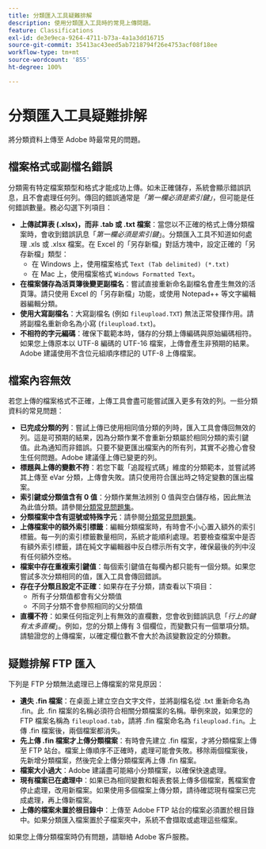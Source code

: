 ```yaml
---
title: 分類匯入工具疑難排解
description: 使用分類匯入工具時的常見上傳問題。
feature: Classifications
exl-id: de3e9eca-9264-4711-b73a-4a1a3dd16715
source-git-commit: 35413ac43eed5ab7218794f26e4753acf08f18ee
workflow-type: tm+mt
source-wordcount: '855'
ht-degree: 100%

---
```


# 分類匯入工具疑難排解

將分類資料上傳至 Adobe 時最常見的問題。

## 檔案格式或副檔名錯誤

分類需有特定檔案類型和格式才能成功上傳。如未正確儲存，系統會顯示錯誤訊息，且不會處理任何列。傳回的錯誤通常是&#x200B;*「第一欄必須是索引鍵」*，但可能是任何錯誤數量。務必勾選下列項目：

* **上傳試算表 (.xlsx)，而非 .tab 或 .txt 檔案**：當您以不正確的格式上傳分類檔案時，會收到錯誤訊息「*第一欄必須是索引鍵*」。分類匯入工具不知道如何處理 .xls 或 .xlsx 檔案。在 Excel 的「另存新檔」對話方塊中，設定正確的「另存新檔」類型：
   * 在 Windows 上，使用檔案格式 `Text (Tab delimited) (*.txt)`
   * 在 Mac 上，使用檔案格式 `Windows Formatted Text`。
* **在檔案儲存為活頁簿後變更副檔名**：嘗試直接重新命名副檔名會產生無效的活頁簿。請只使用 Excel 的「另存新檔」功能，或使用 Notepad++ 等文字編輯器編輯分類。
* **使用大寫副檔名**：大寫副檔名 (例如 `fileupload.TXT`) 無法正常發揮作用。請將副檔名重新命名為小寫 (`fileupload.txt`)。
* **不相符的字元編碼**：確保下載範本時，儲存的分類上傳編碼與原始編碼相符。如果您上傳原本以 UTF-8 編碼的 UTF-16 檔案，上傳會產生非預期的結果。Adobe 建議使用不含位元組順序標記的 UTF-8 上傳檔案。

## 檔案內容無效

若您上傳的檔案格式不正確，上傳工具會盡可能嘗試匯入更多有效的列。一些分類資料的常見問題：

* **已完成分類的列**：嘗試上傳已使用相同值分類的列時，匯入工具會傳回無效的列。這是可預期的結果，因為分類作業不會重新分類屬於相同分類的索引鍵值。此為通知而非錯誤。只要不變更匯出檔案內的所有列，其實不必擔心會發生任何問題。Adobe 建議僅上傳已變更的列。
* **標題與上傳的變數不符**：若您下載「追蹤程式碼」維度的分類範本，並嘗試將其上傳至 eVar 分類，上傳會失敗。請只使用符合匯出時之特定變數的匯出檔案。
* **索引鍵或分類值含有 0 值**：分類作業無法辨別 0 值與空白儲存格，因此無法為此值分類。請參閱[分類常見問題集](../faq.md)。
* **分類檔案中含有逗號或特殊字元**：請參閱[分類常見問題集](../faq.md)。
* **上傳檔案中的額外索引標籤**：編輯分類檔案時，有時會不小心置入額外的索引標籤。每一列的索引標籤數量相同，系統才能順利處理。若要檢查檔案中是否有額外索引標籤，請在純文字編輯器中反白標示所有文字，確保最後的列中沒有任何額外空格。
* **檔案中存在重複索引鍵值**：每個索引鍵值在每欄內都只能有一個分類。如果您嘗試多次分類相同的值，匯入工具會傳回錯誤。
* **存在子分類且設定不正確**：如果存在子分類，請查看以下項目：
   * 所有子分類值都會有父分類值
   * 不同子分類不會參照相同的父分類值
* **直欄不符**：如果任何指定列上有無效的直欄數，您會收到錯誤訊息「*行上的鍵有太多直欄*」。例如，您的分類上傳有 3 個欄位，而變數只有一個單項分類。請驗證您的上傳檔案，以確定欄位數不會大於為該變數設定的分類數。

## 疑難排解 FTP 匯入

下列是 FTP 分類無法處理已上傳檔案的常見原因：

* **遺失 .fin 檔案**：在桌面上建立空白文字文件，並將副檔名從 .txt 重新命名為 .fin。此 .fin 檔案的名稱必須符合相關分類檔案的名稱。舉例來說，如果您的 FTP 檔案名稱為 `fileupload.tab`，請將 .fin 檔案命名為 `fileupload.fin`。上傳 .fin 檔案後，兩個檔案都消失。
* **先上傳 .fin 檔案才上傳分類檔案**：有時會先建立 .fin 檔案，才將分類檔案上傳至 FTP 站台。檔案上傳順序不正確時，處理可能會失敗。移除兩個檔案後，先新增分類檔案，然後完全上傳分類檔案再上傳 .fin 檔案。
* **檔案大小過大**：Adobe 建議盡可能縮小分類檔案，以確保快速處理。
* **現有檔案已在處理中**：如果已為相同變數和報表套裝上傳多個檔案，舊檔案會停止處理，改用新檔案。如果使用多個檔案上傳分類，請待確認現有檔案已完成處理，再上傳新檔案。
* **上傳的檔案未置於根目錄中**：上傳至 Adobe FTP 站台的檔案必須置於根目錄中。如果分類匯入檔案置於子檔案夾中，系統不會擷取或處理這些檔案。

如果您上傳分類檔案時仍有問題，請聯絡 Adobe 客戶服務。
